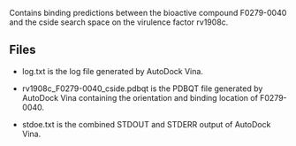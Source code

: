 Contains binding predictions between the bioactive compound F0279-0040 and the cside search space on the virulence factor rv1908c.

## Files

- log.txt is the log file generated by AutoDock Vina.

- rv1908c_F0279-0040_cside.pdbqt is the PDBQT file generated by AutoDock Vina containing the orientation and binding location of F0279-0040.

- stdoe.txt is the combined STDOUT and STDERR output of AutoDock Vina.

